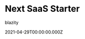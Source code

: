 ---
title: Next SaaS Starter
github: https://github.com/Blazity/next-saas-starter
demo: https://next-saas-starter-ashy.vercel.app/
license: MIT
author: blazity
author_link: ''
author_twitter: blazity
author_github: blazity
date: 2021-04-29T00:00:00.000Z
ssg:
  - Next
cms: null
css: null
archetype: null
services: null
hosting:
  - Netlify
  - Vercel
description: >-
  Free Next.js responsive landing page template for SaaS products made using
  JAMStack architecture.Everything you need to build a great landing page /
  marketing website for your startup. Great SEO metrics, Green WebVitals,
  Performance, Clean & Pragmatic Codebase out of the box.
stale: false
disabled: false
disabled_reason: null
draft: false
---